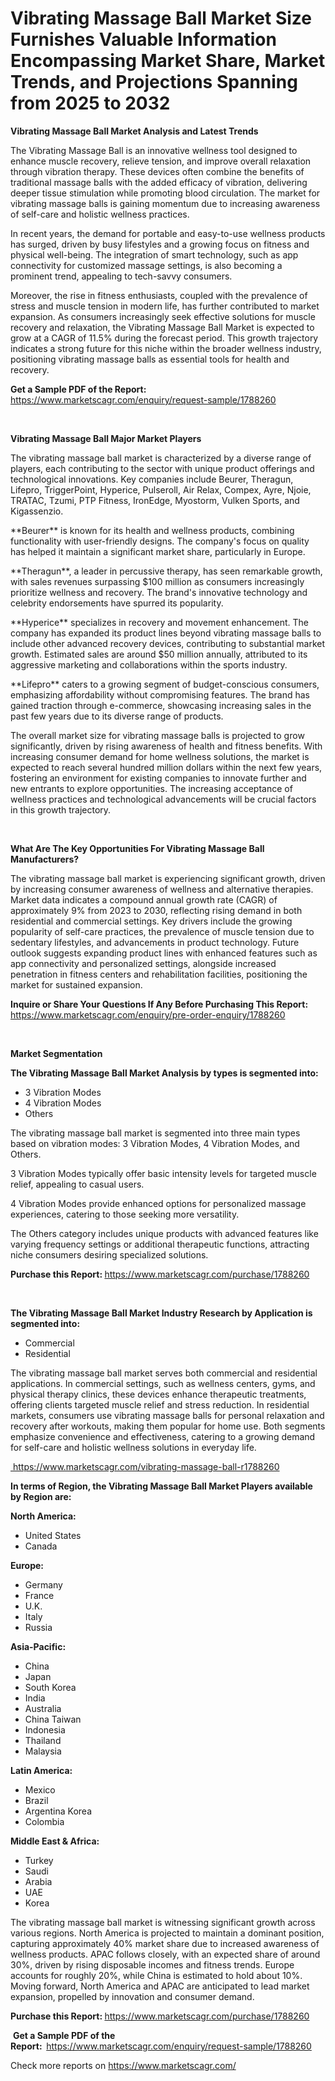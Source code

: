 <p><h1>Vibrating Massage Ball Market Size Furnishes Valuable Information Encompassing Market Share, Market Trends, and Projections Spanning from 2025 to 2032</h1></p><p><strong>Vibrating Massage Ball Market Analysis and Latest Trends</strong></p>
<p><p>The Vibrating Massage Ball is an innovative wellness tool designed to enhance muscle recovery, relieve tension, and improve overall relaxation through vibration therapy. These devices often combine the benefits of traditional massage balls with the added efficacy of vibration, delivering deeper tissue stimulation while promoting blood circulation. The market for vibrating massage balls is gaining momentum due to increasing awareness of self-care and holistic wellness practices.</p><p>In recent years, the demand for portable and easy-to-use wellness products has surged, driven by busy lifestyles and a growing focus on fitness and physical well-being. The integration of smart technology, such as app connectivity for customized massage settings, is also becoming a prominent trend, appealing to tech-savvy consumers. </p><p>Moreover, the rise in fitness enthusiasts, coupled with the prevalence of stress and muscle tension in modern life, has further contributed to market expansion. As consumers increasingly seek effective solutions for muscle recovery and relaxation, the Vibrating Massage Ball Market is expected to grow at a CAGR of 11.5% during the forecast period. This growth trajectory indicates a strong future for this niche within the broader wellness industry, positioning vibrating massage balls as essential tools for health and recovery.</p></p>
<p><strong>Get a Sample PDF of the Report:&nbsp;</strong> <a href="https://www.marketscagr.com/enquiry/request-sample/1788260?utm_campaign=3137&utm_medium=2&utm_source=Github&utm_content=ia&utm_term=05042025&utm_id=vibrating-massage-ball">https://www.marketscagr.com/enquiry/request-sample/1788260</a></p>
<p>&nbsp;</p>
<p><strong>Vibrating Massage Ball Major Market Players</strong></p>
<p><p>The vibrating massage ball market is characterized by a diverse range of players, each contributing to the sector with unique product offerings and technological innovations. Key companies include Beurer, Theragun, Lifepro, TriggerPoint, Hyperice, Pulseroll, Air Relax, Compex, Ayre, Njoie, TRATAC, Tzumi, PTP Fitness, IronEdge, Myostorm, Vulken Sports, and Kigassenzio.</p><p>**Beurer** is known for its health and wellness products, combining functionality with user-friendly designs. The company's focus on quality has helped it maintain a significant market share, particularly in Europe. </p><p>**Theragun**, a leader in percussive therapy, has seen remarkable growth, with sales revenues surpassing $100 million as consumers increasingly prioritize wellness and recovery. The brand's innovative technology and celebrity endorsements have spurred its popularity.</p><p>**Hyperice** specializes in recovery and movement enhancement. The company has expanded its product lines beyond vibrating massage balls to include other advanced recovery devices, contributing to substantial market growth. Estimated sales are around $50 million annually, attributed to its aggressive marketing and collaborations within the sports industry.</p><p>**Lifepro** caters to a growing segment of budget-conscious consumers, emphasizing affordability without compromising features. The brand has gained traction through e-commerce, showcasing increasing sales in the past few years due to its diverse range of products.</p><p>The overall market size for vibrating massage balls is projected to grow significantly, driven by rising awareness of health and fitness benefits. With increasing consumer demand for home wellness solutions, the market is expected to reach several hundred million dollars within the next few years, fostering an environment for existing companies to innovate further and new entrants to explore opportunities. The increasing acceptance of wellness practices and technological advancements will be crucial factors in this growth trajectory.</p></p>
<p>&nbsp;</p>
<p><strong>What Are The Key Opportunities For Vibrating Massage Ball Manufacturers?</strong></p>
<p><p>The vibrating massage ball market is experiencing significant growth, driven by increasing consumer awareness of wellness and alternative therapies. Market data indicates a compound annual growth rate (CAGR) of approximately 9% from 2023 to 2030, reflecting rising demand in both residential and commercial settings. Key drivers include the growing popularity of self-care practices, the prevalence of muscle tension due to sedentary lifestyles, and advancements in product technology. Future outlook suggests expanding product lines with enhanced features such as app connectivity and personalized settings, alongside increased penetration in fitness centers and rehabilitation facilities, positioning the market for sustained expansion.</p></p>
<p><strong>Inquire or Share Your Questions If Any Before Purchasing This Report:</strong> <a href="https://www.marketscagr.com/enquiry/pre-order-enquiry/1788260?utm_campaign=3137&utm_medium=2&utm_source=Github&utm_content=ia&utm_term=05042025&utm_id=vibrating-massage-ball">https://www.marketscagr.com/enquiry/pre-order-enquiry/1788260</a></p>
<p>&nbsp;</p>
<p><strong>Market Segmentation</strong></p>
<p><strong>The Vibrating Massage Ball Market Analysis by types is segmented into:</strong></p>
<p><ul><li>3 Vibration Modes</li><li>4 Vibration Modes</li><li>Others</li></ul></p>
<p><p>The vibrating massage ball market is segmented into three main types based on vibration modes: 3 Vibration Modes, 4 Vibration Modes, and Others. </p><p>3 Vibration Modes typically offer basic intensity levels for targeted muscle relief, appealing to casual users. </p><p>4 Vibration Modes provide enhanced options for personalized massage experiences, catering to those seeking more versatility. </p><p>The Others category includes unique products with advanced features like varying frequency settings or additional therapeutic functions, attracting niche consumers desiring specialized solutions.</p></p>
<p><strong>Purchase this Report:&nbsp;</strong><a href="https://www.marketscagr.com/purchase/1788260?utm_campaign=3137&utm_medium=2&utm_source=Github&utm_content=ia&utm_term=05042025&utm_id=vibrating-massage-ball">https://www.marketscagr.com/purchase/1788260</a></p>
<p>&nbsp;</p>
<p><strong>The Vibrating Massage Ball Market Industry Research by Application is segmented into:</strong></p>
<p><ul><li>Commercial</li><li>Residential</li></ul></p>
<p><p>The vibrating massage ball market serves both commercial and residential applications. In commercial settings, such as wellness centers, gyms, and physical therapy clinics, these devices enhance therapeutic treatments, offering clients targeted muscle relief and stress reduction. In residential markets, consumers use vibrating massage balls for personal relaxation and recovery after workouts, making them popular for home use. Both segments emphasize convenience and effectiveness, catering to a growing demand for self-care and holistic wellness solutions in everyday life.</p></p>
<p><a href="https://www.marketscagr.com/vibrating-massage-ball-r1788260?utm_campaign=3137&utm_medium=2&utm_source=Github&utm_content=ia&utm_term=05042025&utm_id=vibrating-massage-ball">&nbsp;https://www.marketscagr.com/vibrating-massage-ball-r1788260</a></p>
<p><strong>In terms of Region, the Vibrating Massage Ball Market Players available by Region are:</strong></p>
<p>
    <p> <strong> North America: </strong>
        <ul>
            <li>United States</li>
            <li>Canada</li>
        </ul>
        </p> 
    <p> <strong> Europe: </strong>
        <ul>
            <li>Germany</li>
            <li>France</li>
            <li>U.K.</li>
            <li>Italy</li>
            <li>Russia</li>
        </ul>
        </p> 
    <p> <strong> Asia-Pacific: </strong>
        <ul>
            <li>China</li>
            <li>Japan</li>
            <li>South Korea</li>
            <li>India</li>
            <li>Australia</li>
            <li>China Taiwan</li>
            <li>Indonesia</li>
            <li>Thailand</li>
            <li>Malaysia</li>
        </ul>
        </p> 
    <p> <strong> Latin America: </strong>
        <ul>
            <li>Mexico</li>
            <li>Brazil</li>
            <li>Argentina Korea</li>
            <li>Colombia</li>
        </ul>
        </p> 
    <p> <strong> Middle East & Africa: </strong>
        <ul>
            <li>Turkey</li>
            <li>Saudi</li>
            <li>Arabia</li>
            <li>UAE</li>
            <li>Korea</li>
        </ul>
    </p>
    </p>
<p><p>The vibrating massage ball market is witnessing significant growth across various regions. North America is projected to maintain a dominant position, capturing approximately 40% market share due to increased awareness of wellness products. APAC follows closely, with an expected share of around 30%, driven by rising disposable incomes and fitness trends. Europe accounts for roughly 20%, while China is estimated to hold about 10%. Moving forward, North America and APAC are anticipated to lead market expansion, propelled by innovation and consumer demand.</p></p>
<p><strong>Purchase this Report: </strong><a href="https://www.marketscagr.com/purchase/1788260?utm_campaign=3137&utm_medium=2&utm_source=Github&utm_content=ia&utm_term=05042025&utm_id=vibrating-massage-ball">https://www.marketscagr.com/purchase/1788260</a></p>
<p>&nbsp;<strong>Get a Sample PDF of the Report:&nbsp;&nbsp;</strong><a href="https://www.marketscagr.com/enquiry/request-sample/1788260?utm_campaign=3137&utm_medium=2&utm_source=Github&utm_content=ia&utm_term=05042025&utm_id=vibrating-massage-ball">https://www.marketscagr.com/enquiry/request-sample/1788260</a></p>
<p><strong></strong></p>
<p>Check more reports on <a href="https://www.marketscagr.com/?utm_campaign=3137&utm_medium=2&utm_source=Github&utm_content=ia&utm_term=05042025&utm_id=vibrating-massage-ball">https://www.marketscagr.com/</a></p>